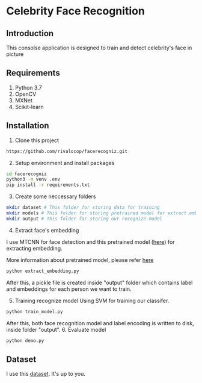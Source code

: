 # Celebrity Face Recognition

## Introduction

This consolse application is designed to train and detect celebrity's face in picture

## Requirements

1. Python 3.7
2. OpenCV
3. MXNet
4. Scikit-learn

## Installation

1. Clone this project

```bash
https://github.com/rivalocop/facerecogniz.git
```

2. Setup environment and install packages

```bash
cd facerecogniz
python3 -m venv .env
pip install -r requirements.txt
```

3. Create some neccessary folders

```bash
mkdir dataset # This folder for storing data for training
mkdir models # This folder for storing pretrained model for extract embedding
mkdir output # This folder for storing our recognize model
```

4. Extract face's embedding

I use MTCNN for face detection and this pretrained model ([here](https://www.dropbox.com/s/tj96fsm6t6rq8ye/model-r100-arcface-ms1m-refine-v2.zip?dl=0)) for extracting embedding.

More information about pretrained model, please refer [here](https://github.com/deepinsight/insightface)

```bash
python extract_embedding.py
```

After this, a pickle file is created inside "output" folder which contains label and embeddings for each person we want to train.

5. Training recognize model
   Using SVM for training our classifer.

```bash
python train_model.py
```

After this, both face recognition model and label encoding is written to disk, inside folder "output". 6. Evaluate model

```bash
python demo.py
```

## Dataset

I use this [dataset](https://github.com/prateekmehta59/Celebrity-Face-Recognition-Dataset). It's up to you.
